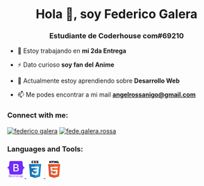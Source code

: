 <h1 align="center">Hola 👋, soy Federico Galera</h1>
<h3 align="center">Estudiante de Coderhouse com#69210</h3>

- 🔭 Estoy trabajando en **mi 2da Entrega**

- ⚡ Dato curioso **soy fan del Anime**

- 🌱 Actualmente estoy aprendiendo sobre **Desarrollo Web**

- 📫 Me podes encontrar a mi mail **angelrossanigo@gmail.com**

<h3 align="left">Connect with me:</h3>
<p align="left">
<a href="https://linkedin.com/in/federico galera" target="blank"><img align="center" src="https://raw.githubusercontent.com/rahuldkjain/github-profile-readme-generator/master/src/images/icons/Social/linked-in-alt.svg" alt="federico galera" height="30" width="40" /></a>
<a href="https://instagram.com/fede.galera.rossa" target="blank"><img align="center" src="https://raw.githubusercontent.com/rahuldkjain/github-profile-readme-generator/master/src/images/icons/Social/instagram.svg" alt="fede.galera.rossa" height="30" width="40" /></a>
</p>

<h3 align="left">Languages and Tools:</h3>
<p align="left"> <a href="https://getbootstrap.com" target="_blank" rel="noreferrer"> <img src="https://raw.githubusercontent.com/devicons/devicon/master/icons/bootstrap/bootstrap-plain-wordmark.svg" alt="bootstrap" width="40" height="40"/> </a> <a href="https://www.w3schools.com/css/" target="_blank" rel="noreferrer"> <img src="https://raw.githubusercontent.com/devicons/devicon/master/icons/css3/css3-original-wordmark.svg" alt="css3" width="40" height="40"/> </a> <a href="https://www.w3.org/html/" target="_blank" rel="noreferrer"> <img src="https://raw.githubusercontent.com/devicons/devicon/master/icons/html5/html5-original-wordmark.svg" alt="html5" width="40" height="40"/> </a> </p>

